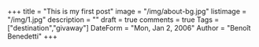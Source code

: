 +++
title = "This is my first post"
image = "/img/about-bg.jpg"
listimage = "/img/1.jpg"
description = ""
draft = true
comments = true
Tags = ["destination","givaway"]
DateForm = "Mon, Jan 2, 2006"
Author = "Benoît Benedetti"
+++
